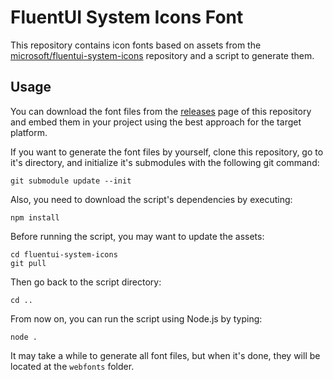 # FluentUI System Icons Font

This repository contains icon fonts based on assets from the [microsoft/fluentui-system-icons](https://github.com/microsoft/fluentui-system-icons) repository and a script to generate them.

## Usage

You can download the font files from the [releases](https://github.com/wazybr/fluentui-system-icons-font/releases) page of this repository and embed them in your project using the best approach for the target platform.

If you want to generate the font files by yourself, clone this repository, go to it's directory, and initialize it's submodules with the following git command:
```
git submodule update --init
```

Also, you need to download the script's dependencies by executing:
```
npm install
```

Before running the script, you may want to update the assets:
```
cd fluentui-system-icons
git pull
```

Then go back to the script directory:
```
cd ..
```

From now on, you can run the script using Node.js by typing:
```
node .
```

It may take a while to generate all font files, but when it's done, they will be located at the `webfonts` folder.